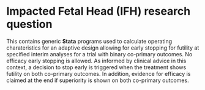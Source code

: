 # Impacted Fetal Head (IFH) research question
This contains generic **Stata** programs used to calculate operating charateristics for an adaptive design allowing for early stopping for futility at specified interim analyses for a trial with binary co-primary outcomes. No efficacy early stopping is allowed. As informed by clinical advice in this context, a decision to stop early is triggered when the treatment shows futility on both co-primary outcomes. In addition, evidence for efficacy is claimed at the end if superiority is shown on both co-primary outcomes.     
